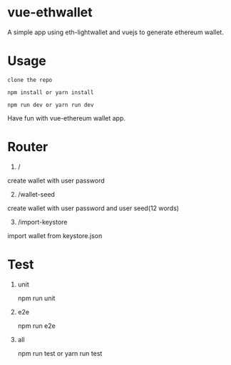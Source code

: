 # vue-ethwallet

A simple app using eth-lightwallet and vuejs to generate ethereum wallet.

# Usage

    clone the repo

    npm install or yarn install

    npm run dev or yarn run dev

Have fun with vue-ethereum wallet app.

# Router

1. /

create wallet with user password

2. /wallet-seed

create wallet with user password and user seed(12 words)

3. /import-keystore

import wallet from keystore.json

# Test

1. unit

    npm run unit

2. e2e

    npm run e2e

3. all

    npm run test or yarn run test